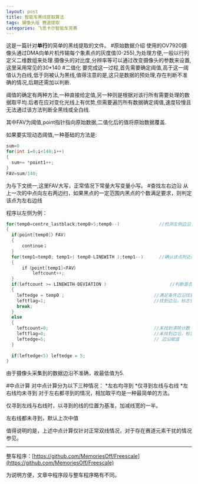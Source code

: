 ```yaml
---
layout: post
title: 智能车黑线提取算法
tags: 摄像头组 赛道提取 
categories: 飞思卡尔智能车竞赛
---
```

这是一篇针对**单行**的简单的黑线提取的文件。
#原始数据介绍
使用的OV7920摄像头通过DMA向单片机传输每个象素点的灰度值(0-255),为处理方便,一般以行列定义二维数组来处理.摄像头的对比度,分辨率等可以通过改变摄像头的参数来设置,这里采用常见的30*140
#二值化
要完成这一过程,首先需要确定阈值,高于这一阈值认为白线,低于则被认为黑线,值得注意的是,这只是数据的预处理,存在判断不准确的情况,后期还需加以判断.  
     
阈值的确定有两种方法,一种直接给定值,另一种则是根据对该行所有需要处理的数据取平均.后者在应对变化光线上有优势,但需要遍历所有数据确定阈值,速度较慢且无法通过该方法判断全黑线或全白线.  
     
其中FAV为阈值,point指针指向原始数据,二值化后的值将原始数据覆盖.
     
如果要实现动态阈值,一种基础的方法是:
```c
sum=0
for(int i=0;i<140;i++)
{
  sum+= *point1++;
}
FAV=sum/140;
```     
为与下文统一,这里FAV大写，正常情况下常量大写变量小写。
#查找左右边沿
从上一次的中点向左右两边扫，如果黑点的一定范围内黑点的个数满足要求，则判定该点为左右边线  
     
程序以左侧为例：
```c
for(temp0=centre_lastblack;temp0>5;temp0--)               //检测左侧边沿
{
  if(point[temp0]〉FAV)
  {
      continue；
  }
  for(temp1=temp0; temp1>( temp0-LINEWITH );temp1--)      //确认该点附近的黑点数是否满足要求
  {    
      if（point[temp1]<FAV）
          leftcount++;
  }    
  if(leftcount >= LINEWITH-DEVIATION )                        //判断是否满足边沿条件
  {
    leftedge = temp0 ;                                  //满足条件边沿找到
    leftflag=1;                                         //找到边沿，标志位置1 
    break;
  }
  else
  {
    leftcount=0;                                        //未找到清除计数  
    leftflag=0;                                         //未找到边沿，标志位置0
    leftedge=5;                                         // 边沿赋值 
  }
   
  if(leftedge<5) leftedge = 5;   
} 
```
由于摄像头采集到的数据边沿不准确，故最低值为5.  
     
#中点计算
对中点计算分为以下三种情况：
*左右均寻到
*仅寻到左线与右线
*左右线均未寻到
对于左右都寻到的情况，相加取平均是一种最简单的方法。  
    
仅寻到左线与右线时，以寻到的线的位置为基准，加减线宽的一半。

左右线都未寻到，默认上次中值  

值得说明的是，上述中点计算仅针对正常双线情况，对于存在赛道元素干扰的情况参见。
    
* * *
    
整车程序：[https://github.com/MemoriesOff/Freescale](https://github.com/MemoriesOff/Freescale)

为说明方便，文章中程序段与整车程序略有不同。
      
